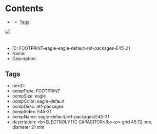 



Contents
========

* [](#)
	* [Tags](#tags)
  
![][im]
# 

- ID: FOOTPRINT-eagle-eagle-default-ref-packages-E45-21
- Name: 
- Description: 

## Tags

- hexID: 
- oompType: FOOTPRINT
- oompSize: eagle
- oompColor: eagle-default
- oompDesc: ref-packages
- oompIndex: E45-21
- oompName: eagle-default/ref-packages/E45-21
- description: &lt;b&gt;ELECTROLYTIC CAPACITOR&lt;/b&gt;&lt;p&gt;&#xD;
grid 45.72 mm, diameter 21 mm



[im]: image.png

